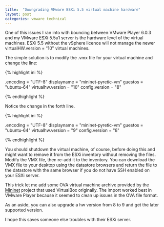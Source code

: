 ```yaml
---
title:  "Downgrading VMware ESXi 5.5 virtual machine hardware"
layout: post
categories: vmware technical
---
```


One of this issues I ran into with bouncing between VMware Player 6.0.3 and my VMware ESXi 5.5u1 server is the hardware level of the virtual machines. ESXi 5.5 without the vSphere licence will not manage the newer virtualHW.version = “10″ virtual machines.



The simple solution is to modify the .vmx file for your virtual machine and change the line:

{% highlight ini %}

.encoding = "UTF-8"
displayname = "mininet-pyretic-vm"
guestos = "ubuntu-64"
virtualhw.version = "10"
config.version = "8"

{% endhighlight %}

Notice the change in the forth line.

{% highlight ini %}

.encoding = "UTF-8"
displayname = "mininet-pyretic-vm"
guestos = "ubuntu-64"
virtualhw.version = "9"
config.version = "8"

{% endhighlight %}

You should shutdown the virtual machine, of course, before doing this and might want to remove it from the ESXi inventory without removing the files. Modify the VMX file, then re-add it to the inventory. You can download the VMX file to your desktop using the datastore browsers and return the file to the datastore with the same browser if you do not have SSH enabled on your ESXi server.

This trick let me add some OVA virtual machine archive provided by the [Mininet](http://mininet.org/) project that used VirtualBox originally. The import worked best in VMware Player because it seemed to clean up issues in the OVA file format.

As an aside, you can also upgrade a hw version from 8 to 9 and get the later supported version.

I hope this saves someone else troubles with their ESXi server.
